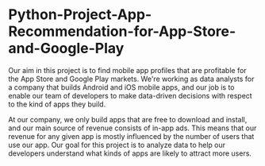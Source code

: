 # Python-Project-App-Recommendation-for-App-Store-and-Google-Play

Our aim in this project is to find mobile app profiles that are profitable for the App Store and Google Play markets. We're working as data analysts for a company that builds Android and iOS mobile apps, and our job is to enable our team of developers to make data-driven decisions with respect to the kind of apps they build.

At our company, we only build apps that are free to download and install, and our main source of revenue consists of in-app ads. This means that our revenue for any given app is mostly influenced by the number of users that use our app. Our goal for this project is to analyze data to help our developers understand what kinds of apps are likely to attract more users.

